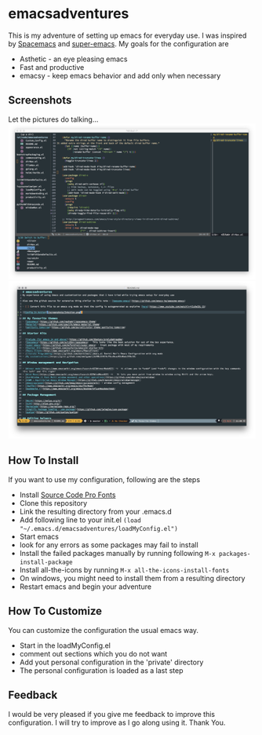 # emacsadventures
This is my adventure of setting up emacs for everyday use. I was inspired by [Spacemacs](https://github.com/syl20bnr/spacemacs) and [super-emacs](https://github.com/myTerminal/super-emacs).
My goals for the configuration are
  * Asthetic - an eye pleasing emacs
  * Fast and productive
  * emacsy - keep emacs behavior and add only when necessary

Screenshots
-----------
Let the pictures do talking...
![Config In Action](/screenshots/InAction.png)
![With Spaceline](/screenshots/WithSpaceLine.png)

How To Install
--------------
If you want to use my configuration, following are the steps
  * Install [Source Code Pro Fonts](https://github.com/adobe-fonts/source-code-pro/)
  * Clone this repository
  * Link the resulting directory from your .emacs.d
  * Add following line to your init.el
  `(load "~/.emacs.d/emacsadventures/loadMyConfig.el")`
  * Start emacs
  * look for any errors as some packages may fail to install
  * Install the failed packages manually by running following
  `M-x packages-install-package`
  * Install all-the-icons by running
  `M-x all-the-icons-install-fonts`
  * On windows, you might need to install them from a resulting directory
  * Restart emacs and begin your adventure

How To Customize
----------------
You can customize the configuration the usual emacs way.
  * Start in the loadMyConfig.el
  * comment out sections which you do not want
  * Add yout personal configuration in the 'private' directory
  * The personal configuration is loaded as a last step

Feedback
--------
I would be very pleased if you give me feedback to improve this configuration. I will try to improve as I go along using it.
Thank You.
